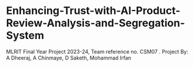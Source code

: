 # Enhancing-Trust-with-AI-Product-Review-Analysis-and-Segregation-System
MLRIT Final Year Project 2023-24, Team reference no. CSM07 . Project By: A Dheeraj, A Chinmaye, D Saketh, Mohammad Irfan
